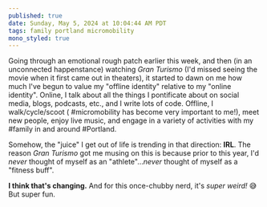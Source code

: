 ```yaml
---
published: true
date: Sunday, May 5, 2024 at 10:04:44 AM PDT
tags: family portland micromobility
mono_styled: true
---
```


Going through an emotional rough patch earlier this week, and then (in an unconnected happenstance) watching _Gran Turismo_ (I'd missed seeing the movie when it first came out in theaters), it started to dawn on me how much I've begun to value my "offline identity" relative to my "online identity". Online, I talk about all the things I pontificate about on social media, blogs, podcasts, etc., and I write lots of code. Offline, I walk/cycle/scoot ( #micromobility has become very important to me!), meet new people, enjoy live music, and engage in a variety of activities with my #family in and around #Portland.

Somehow, the "juice" I get out of life is trending in that direction: **IRL**. The reason _Gran Turismo_ got me musing on this is because prior to this year, I'd _never_ thought of myself as an "athlete"…_never_ thought of myself as a "fitness buff".

**I think that's changing.** And for this once-chubby nerd, it's _super weird!_ 😅 But super fun.
